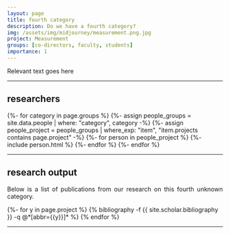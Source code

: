 ```yaml
---
layout: page
title: fourth category
description: Do we have a fourth category?
img: /assets/img/midjourney/measurement.png.jpg
project: Measurement
groups: [co-directors, faculty, students]
importance: 1
---
```



  <p style="text-align: justify">
Relevant text goes here
  </p>
<hr>

<h2> researchers </h2>
<div class="projects">
    <div class="grid">
        {%- for category in page.groups %}
            {%- assign people_groups = site.data.people | where: "category", category -%}
            {%- assign people_project = people_groups | where_exp: "item", "item.projects contains page.project" -%}
            {%- for person in people_project %}
                {%- include person.html %}
            {%- endfor %}
        {%- endfor %}
    </div>
</div>
<hr>

<h2> research output </h2>
  <p style="text-align: justify">
    Below is a list of publications from our research on this fourth unknown category.
  </p>
<div class="publications">
{%- for y in page.project %}
{% bibliography -f {{ site.scholar.bibliography }} -q @*[abbr={{y}}]* %}
{% endfor %}
</div>
<hr>
